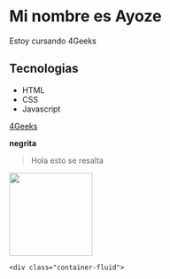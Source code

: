 # Mi nombre es Ayoze

Estoy cursando 4Geeks

## Tecnologias

- HTML
- CSS
- Javascript

[4Geeks](http://www.google.com)

**negrita**

> Hola esto se resalta

<img src="https://cdn.pixabay.com/photo/2023/05/28/07/42/zebra-8023066_640.jpg" atl="..." height="150">

``<div class="container-fluid">``
